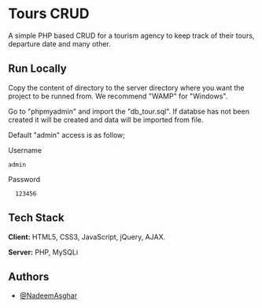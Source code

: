
# Tours CRUD

A simple PHP based CRUD for a tourism agency to keep track of their tours, departure date and many other.
## Run Locally

Copy the content of directory to the server directory where you want the project to be runned from. We recommend "WAMP" for "Windows".

Go to "phpmyadmin" and import the "db_tour.sql". If databse has not been created it will be created and data will be imported from file.

Default "admin" access is as follow;

Username
```username
admin
```

Password
```password
  123456
```
## Tech Stack

**Client:** HTML5, CSS3, JavaScript, jQuery, AJAX.

**Server:** PHP, MySQLi


## Authors

- [@NadeemAsghar](https://github.com/NadeemAsgharDev)
